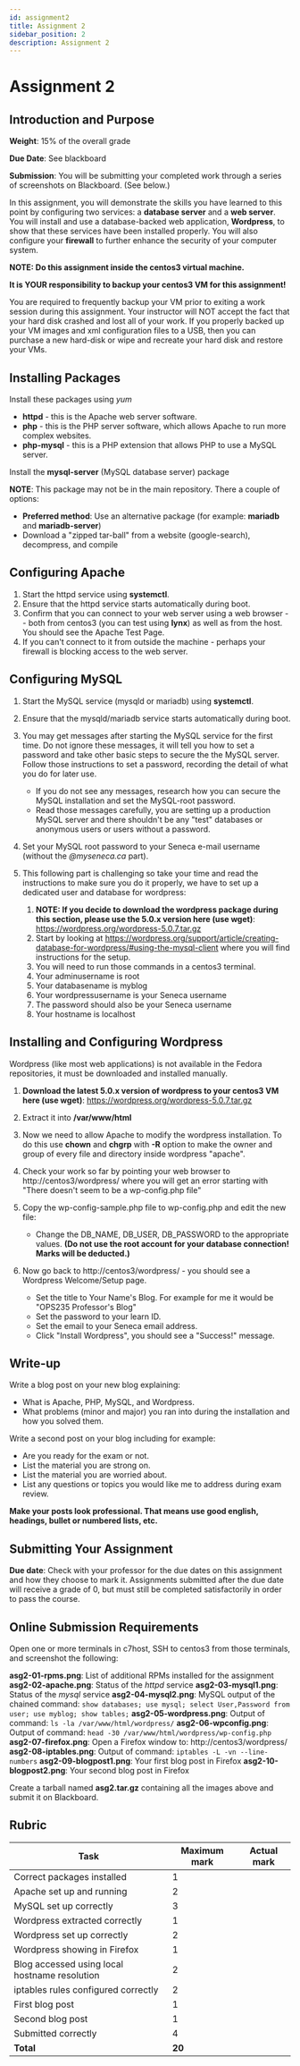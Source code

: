 ```yaml
---
id: assignment2
title: Assignment 2
sidebar_position: 2
description: Assignment 2
---
```


# Assignment 2

## Introduction and Purpose

**Weight**: 15% of the overall grade

**Due Date**: See blackboard

**Submission**: You will be submitting your completed work through a series of screenshots on Blackboard. (See below.)

In this assignment, you will demonstrate the skills you have learned to this point by configuring two services: a **database server** and a **web server**. You will install and use a database-backed web application, **Wordpress**, to show that these services have been installed properly. You will also configure your **firewall** to further enhance the security of your computer system.

**NOTE: Do this assignment inside the centos3 virtual machine.**

**It is YOUR responsibility to backup your centos3 VM for this assignment!**

You are required to frequently backup your VM prior to exiting a work session during this assignment. Your instructor will NOT accept the fact that your hard disk crashed and lost all of your work. If you properly backed up your VM images and xml configuration files to a USB, then you can purchase a new hard-disk or wipe and recreate your hard disk and restore your VMs.

## Installing Packages

Install these packages using _yum_

- **httpd** - this is the Apache web server software.
- **php** - this is the PHP server software, which allows Apache to run more complex websites.
- **php-mysql** - this is a PHP extension that allows PHP to use a MySQL server.

Install the **mysql-server** (MySQL database server) package

**NOTE**: This package may not be in the main repository. There a couple of options:

- **Preferred method**: Use an alternative package (for example: **mariadb** and **mariadb-server**)
- Download a "zipped tar-ball" from a website (google-search), decompress, and compile

## Configuring Apache

1. Start the httpd service using **systemctl**.
2. Ensure that the httpd service starts automatically during boot.
3. Confirm that you can connect to your web server using a web browser -- both from centos3 (you can test using **lynx**) as well as from the host. You should see the Apache Test Page.
4. If you can't connect to it from outside the machine - perhaps your firewall is blocking access to the web server.

## Configuring MySQL

1. Start the MySQL service (mysqld or mariadb) using **systemctl**.
2. Ensure that the mysqld/mariadb service starts automatically during boot.
3. You may get messages after starting the MySQL service for the first time. Do not ignore these messages, it will tell you how to set a password and take other basic steps to secure the the MySQL server. Follow those instructions to set a password, recording the detail of what you do for later use.

      - If you do not see any messages, research how you can secure the MySQL installation and set the MySQL-root password.
      - Read those messages carefully, you are setting up a production MySQL server and there shouldn't be any "test" databases or anonymous users or users without a password.

4. Set your MySQL root password to your Seneca e-mail username (without the _@myseneca.ca_ part).
5. This following part is challenging so take your time and read the instructions to make sure you do it properly, we have to set up a dedicated user and database for wordpress:

      1. **NOTE: If you decide to download the wordpress package during this section, please use the 5.0.x version here (use wget)**: https://wordpress.org/wordpress-5.0.7.tar.gz
      2. Start by looking at https://wordpress.org/support/article/creating-database-for-wordpress/#using-the-mysql-client where you will find instructions for the setup.
      3. You will need to run those commands in a centos3 terminal.
      4. Your adminusername is root
      5. Your databasename is myblog
      6. Your wordpressusername is your Seneca username
      7. The password should also be your Seneca username
      8. Your hostname is localhost

## Installing and Configuring Wordpress

Wordpress (like most web applications) is not available in the Fedora repositories, it must be downloaded and installed manually.

1. **Download the latest 5.0.x version of wordpress to your centos3 VM here (use wget)**: https://wordpress.org/wordpress-5.0.7.tar.gz
2. Extract it into **/var/www/html**
3. Now we need to allow Apache to modify the wordpress installation. To do this use **chown** and **chgrp** with **-R** option to make the owner and group of every file and directory inside wordpress "apache".
4. Check your work so far by pointing your web browser to http://centos3/wordpress/ where you will get an error starting with "There doesn't seem to be a wp-config.php file"
5. Copy the wp-config-sample.php file to wp-config.php and edit the new file:

      - Change the DB_NAME, DB_USER, DB_PASSWORD to the appropriate values. **(Do not use the root account for your database connection! Marks will be deducted.)**

6. Now go back to http://centos3/wordpress/ - you should see a Wordpress Welcome/Setup page.

      - Set the title to Your Name's Blog. For example for me it would be "OPS235 Professor's Blog"
      - Set the password to your learn ID.
      - Set the email to your Seneca email address.
      - Click "Install Wordpress", you should see a "Success!" message.

## Write-up

Write a blog post on your new blog explaining:

- What is Apache, PHP, MySQL, and Wordpress.
- What problems (minor and major) you ran into during the installation and how you solved them.

Write a second post on your blog including for example:

- Are you ready for the exam or not.
- List the material you are strong on.
- List the material you are worried about.
- List any questions or topics you would like me to address during exam review.

**Make your posts look professional. That means use good english, headings, bullet or numbered lists, etc.**

## Submitting Your Assignment

**Due date**: Check with your professor for the due dates on this assignment and how they choose to mark it. Assignments submitted after the due date will receive a grade of 0, but must still be completed satisfactorily in order to pass the course.

## Online Submission Requirements

Open one or more terminals in c7host, SSH to centos3 from those terminals, and screenshot the following:

**asg2-01-rpms.png**: List of additional RPMs installed for the assignment
**asg2-02-apache.png**: Status of the _httpd_ service
**asg2-03-mysql1.png**: Status of the _mysql_ service
**asg2-04-mysql2.png**: MySQL output of the chained command: `show databases; use mysql; select User,Password from user; use myblog; show tables;`
**asg2-05-wordpress.png**: Output of command: `ls -la /var/www/html/wordpress/`
**asg2-06-wpconfig.png**: Output of command: `head -30 /var/www/html/wordpress/wp-config.php`
**asg2-07-firefox.png**: Open a Firefox window to: http://centos3/wordpress/
**asg2-08-iptables.png**: Output of command: `iptables -L -vn --line-numbers`
**asg2-09-blogpost1.png**: Your first blog post in Firefox
**asg2-10-blogpost2.png**: Your second blog post in Firefox

Create a tarball named **asg2.tar.gz** containing all the images above and submit it on Blackboard.

## Rubric

| Task	| Maximum mark	| Actual mark |
| --- | --- | --- |
| Correct packages installed	| 1	|  |
| Apache set up and running	| 2	|  |
| MySQL set up correctly	| 3	|  |
| Wordpress extracted correctly	| 1	|  |
| Wordpress set up correctly	| 2	|  |
| Wordpress showing in Firefox	| 1	|  |
| Blog accessed using local hostname resolution	| 2	|  |
| iptables rules configured correctly	| 2	|  |
| First blog post	| 1	|  |
| Second blog post	| 1	|  |
| Submitted correctly	| 4	|  |
| **Total**	| **20**	|  |
